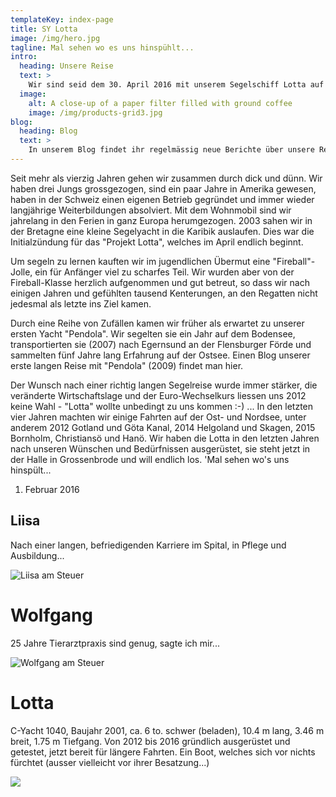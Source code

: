 ```yaml
---
templateKey: index-page
title: SY Lotta
image: /img/hero.jpg
tagline: Mal sehen wo es uns hinspühlt...
intro:
  heading: Unsere Reise
  text: >
    Wir sind seid dem 30. April 2016 mit unserem Segelschiff Lotta auf den Weltmeeren unterwegs.
  image:
    alt: A close-up of a paper filter filled with ground coffee
    image: /img/products-grid3.jpg
blog:
  heading: Blog
  text: >
    In unserem Blog findet ihr regelmässig neue Berichte über unsere Reise.
---
```


Seit mehr als vierzig Jahren gehen wir zusammen durch dick und dünn. Wir haben drei Jungs grossgezogen, sind ein paar Jahre in Amerika gewesen, haben in der Schweiz einen eigenen Betrieb gegründet und immer wieder langjährige Weiterbildungen absolviert. Mit dem Wohnmobil sind wir jahrelang in den Ferien in ganz Europa herumgezogen. 2003 sahen wir in der Bretagne eine kleine Segelyacht in die Karibik auslaufen. Dies war die Initialzündung für das "Projekt Lotta", welches im April endlich beginnt.

Um segeln zu lernen kauften wir im jugendlichen Übermut eine "Fireball"-Jolle, ein für Anfänger viel zu scharfes Teil. Wir wurden aber von der Fireball-Klasse herzlich aufgenommen und gut betreut, so dass wir nach einigen Jahren und gefühlten tausend Kenterungen, an den Regatten nicht jedesmal als letzte ins Ziel kamen.

Durch eine Reihe von Zufällen kamen wir früher als erwartet zu unserer ersten Yacht "Pendola". Wir segelten sie ein Jahr auf dem Bodensee, transportierten sie (2007) nach Egernsund an der Flensburger Förde und sammelten fünf Jahre lang Erfahrung auf der Ostsee. Einen Blog unserer erste langen Reise mit "Pendola" (2009) findet man hier.

Der Wunsch nach einer richtig langen Segelreise wurde immer stärker, die veränderte Wirtschaftslage und der Euro-Wechselkurs liessen uns 2012 keine Wahl - "Lotta" wollte unbedingt zu uns kommen :-) ... In den letzten vier Jahren machten wir einige Fahrten auf der Ost- und Nordsee, unter anderem 2012 Gotland und Göta Kanal, 2014 Helgoland und Skagen, 2015 Bornholm, Christiansö und Hanö. Wir haben die Lotta in den letzten Jahren nach unseren Wünschen und Bedürfnissen ausgerüstet, sie steht jetzt in der Halle in Grossenbrode und will endlich los. 'Mal sehen wo's uns hinspült...

1. Februar 2016

## Liisa

Nach einer langen, befriedigenden Karriere im Spital, in Pflege und Ausbildung...

![Liisa am Steuer](/img/dsc09653.jpg)

# Wolfgang

25 Jahre Tierarztpraxis sind genug, sagte ich mir...

![Wolfgang am Steuer](/img/img_5568.jpg)

# Lotta

C-Yacht 1040, Baujahr 2001, ca. 6 to. schwer (beladen), 10.4 m lang, 3.46 m breit, 1.75 m Tiefgang. Von 2012 bis 2016 gründlich ausgerüstet und getestet, jetzt bereit für längere Fahrten. Ein Boot, welches sich vor nichts fürchtet (ausser vielleicht vor ihrer Besatzung...)

![](/img/unnamed.jpg)
